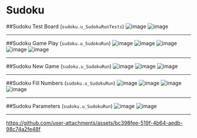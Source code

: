 # Sudoku

##Sudoku Test Board (`sudoku.u_SudokuRunTests`)
![image](https://github.com/user-attachments/assets/c5263854-2427-430a-9071-1d0f54b47e53)
![image](https://github.com/user-attachments/assets/36db4aa9-1fda-4ca1-a742-64727748d3e2)

---

##Sudoku Game Play (`sudoku.u_SudokuRun`)
![image](https://github.com/user-attachments/assets/b1b59774-591c-4d63-8f6a-4d2d93d35f2d)
![image](https://github.com/user-attachments/assets/088b8ed5-04b2-411c-9abb-eeb13c9246ad)
![image](https://github.com/user-attachments/assets/a8dcb92c-b60b-418e-8ac9-76276764c8b0)
![image](https://github.com/user-attachments/assets/55dfb6ce-93bd-4c82-8cc3-a9e0c730bb96)
![image](https://github.com/user-attachments/assets/027de237-0589-4bff-aedb-c1e175132f22)

---

##Sudoku New Game (`sudoku.u_SudokuRun`)
![image](https://github.com/user-attachments/assets/6ad7d548-bbd8-4852-bc9d-2b27e4df9ee3)
![image](https://github.com/user-attachments/assets/337cf3a1-94bb-4da4-88aa-cac11b6e9f3b)
![image](https://github.com/user-attachments/assets/d5ea7d0b-bbc5-4e4f-973e-3c9862f25349)

---

##Sudoku Fill Numbers (`sudoku.u_SudokuRun`)
![image](https://github.com/user-attachments/assets/48128b1d-7fbe-424c-b46f-ab201e84db89)
![image](https://github.com/user-attachments/assets/488d2167-4a8a-492a-b2fc-4e04b05770e3)
![image](https://github.com/user-attachments/assets/7b2da62c-aff8-4500-8d8a-c2cb2473b579)
![image](https://github.com/user-attachments/assets/c0cae27e-52ff-4ed0-a472-f0eb491dd002)

---

##Sudoku Parameters (`sudoku.u_SudokuRun`)
![image](https://github.com/user-attachments/assets/c6782aac-30a3-48db-9ddc-6b6a66fed722)
![image](https://github.com/user-attachments/assets/0d368c33-f95b-409f-9047-a9d7243b1b50)

---

https://github.com/user-attachments/assets/bc398fee-519f-4b64-aedb-98c74a2fe48f

